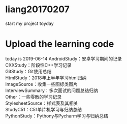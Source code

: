 # liang20170207
start my project toyday

# Upload the learning code
  today is 2019-06-14
  AndroidStudy：安卓学习期间的记录  
  CXXStudy：阶段性C++学习记录  
  GitStudy：Git使用总结  
  HtmlStudy：2018年上半年学习html归纳  
  ImageSource：收集一些图标类图片  
  InterviewSummary：多次面试的问题总结归纳  
  Other：一些零散的学习记录  
  StylesheetSource：样式表及其相关  
  StudyC51：C51单片机学习与归纳总结  
  PythonStudy：Pythony与Pycharm学习与归纳总结
